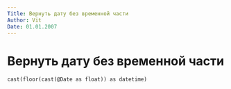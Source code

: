 ```yaml
---
Title: Вернуть дату без временной части
Author: Vit
Date: 01.01.2007
---
```



Вернуть дату без временной части
================================

    cast(floor(cast(@Date as float)) as datetime)
